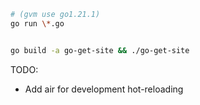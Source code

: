 ```bash
# (gvm use go1.21.1)
go run \*.go


go build -a go-get-site && ./go-get-site 
```

TODO:

- Add air for development hot-reloading



